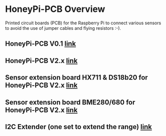 # HoneyPi-PCB Overview

Printed circuit boards (PCB) for the Raspberry Pi to connect various sensors to avoid the use of jumper cables and flying resistors :-).

## HoneyPi-PCB V0.1 [link](./PCB_V0.1)  

## HoneyPi-PCB V2.x [link](./PCB_V2.x)  
## Sensor extension board HX711 & DS18b20 for HoneyPi-PCB V2.x [link](./PCB_Sensor_Board_2.x_HX711_DS18b20)  
## Sensor extension board BME280/680 for HoneyPi-PCB V2.x [link](./PCB_Sensor_Board_2.x_BME280_680_ATH10_HDC1080)  
## I2C Extender (one set to extend the range) [link](./PCB_I2C_Extender)  